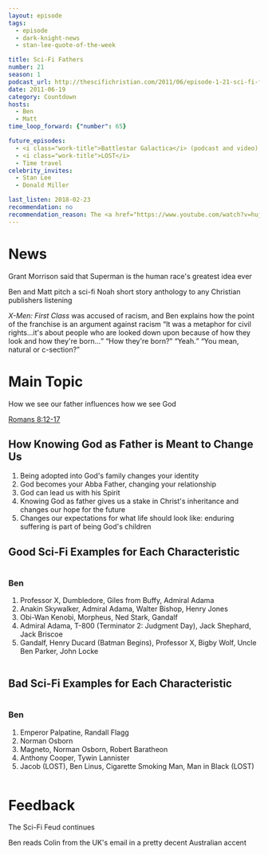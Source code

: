 ```yaml
---
layout: episode
tags:
  - episode
  - dark-knight-news
  - stan-lee-quote-of-the-week

title: Sci-Fi Fathers
number: 21
season: 1
podcast_url: http://thescifichristian.com/2011/06/episode-1-21-sci-fi-fathers/
date: 2011-06-19
category: Countdown
hosts:
  - Ben
  - Matt
time_loop_forward: {"number": 65}

future_episodes: 
  - <i class="work-title">Battlestar Galactica</i> (podcast and video) 
  - <i class="work-title">LOST</i>
  - Time travel
celebrity_invites: 
  - Stan Lee
  - Donald Miller

last_listen: 2018-02-23
recommendation: no
recommendation_reason: The <a href="https://www.youtube.com/watch?v=hujjwSAEkOo">sermon</a> itself would still be a good listen, but the sci-fi tie-in was weak.
---
```

# News
Grant Morrison said that Superman is the human race's greatest idea ever

Ben and Matt pitch a sci-fi Noah short story anthology to any Christian publishers listening

<div class="quote">
  <span class="quote-context is-size-6"><i class="work-title">X-Men: First Class</i> was accused of racism, and Ben explains how the point of the franchise is an argument against racism</span>
  <q class="ben">It was a metaphor for civil rights...it's about people who are looked down upon because of how they look and how they're born...</q>
  <q class="matt">How they're born?</q>
  <q class="ben">Yeah.</q>
  <q class="matt">You mean, natural or c-section?</q>
</div>



# Main Topic
How we see our father influences how we see God 

[Romans 8:12-17](https://www.biblegateway.com/passage/?search=romans+8%3A12-17&version=ESV)

## How Knowing God as Father is Meant to Change Us
1. Being adopted into God's family changes your identity
2. God becomes your Abba Father, changing your relationship
3. God can lead us with his Spirit
4. Knowing God as father gives us a stake in Christ's inheritance and changes our hope for the future
5. Changes our expectations for what life should look like: enduring suffering is part of being God's children

<div class="top-five">
  <h2 class="has-text-centered">Good Sci-Fi Examples for Each Characteristic</h2>
  <div class="columns">
    <div class="column ben">
      <h3>Ben</h3>
      <ol>
        <li>Professor X, Dumbledore, Giles from Buffy, Admiral Adama
        <li>Anakin Skywalker, Admiral Adama, Walter Bishop, Henry Jones
        <li>Obi-Wan Kenobi, Morpheus, Ned Stark, Gandalf
        <li>Admiral Adama, T-800 (Terminator 2: Judgment Day), Jack Shephard, Jack Briscoe
        <li>Gandalf, Henry Ducard (Batman Begins), Professor X, Bigby Wolf, Uncle Ben Parker, John Locke
      </ol>
    </div>
  </div>
</div>

<div class="top-five">
  <h2 class="has-text-centered">Bad Sci-Fi Examples for Each Characteristic</h2>
  <div class="columns">
    <div class="column ben">
      <h3>Ben</h3>
      <ol>
        <li>Emperor Palpatine, Randall Flagg
        <li>Norman Osborn
        <li>Magneto, Norman Osborn, Robert Baratheon
        <li>Anthony Cooper, Tywin Lannister
        <li>Jacob (LOST), Ben Linus, Cigarette Smoking Man, Man in Black (LOST)
      </ol>
    </div>
  </div>
</div>



# Feedback
The Sci-Fi Feud continues

Ben reads Colin from the UK's email in a pretty decent Australian accent